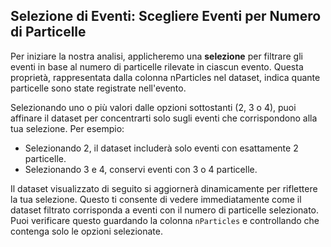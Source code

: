 ## Selezione di Eventi: Scegliere Eventi per Numero di Particelle
Per iniziare la nostra analisi, applicheremo una **selezione** per filtrare gli eventi in base al numero di particelle rilevate in ciascun evento. Questa proprietà, rappresentata dalla colonna nParticles nel dataset, indica quante particelle sono state registrate nell'evento.

Selezionando uno o più valori dalle opzioni sottostanti (2, 3 o 4), puoi affinare il dataset per concentrarti solo sugli eventi che corrispondono alla tua selezione. Per esempio:
- Selezionando 2, il dataset includerà solo eventi con esattamente 2 particelle.
- Selezionando 3 e 4, conservi eventi con 3 o 4 particelle.

Il dataset visualizzato di seguito si aggiornerà dinamicamente per riflettere la tua selezione. Questo ti consente di vedere immediatamente come il dataset filtrato corrisponda a eventi con il numero di particelle selezionato. Puoi verificare questo guardando la colonna `nParticles` e controllando che contenga solo le opzioni selezionate.